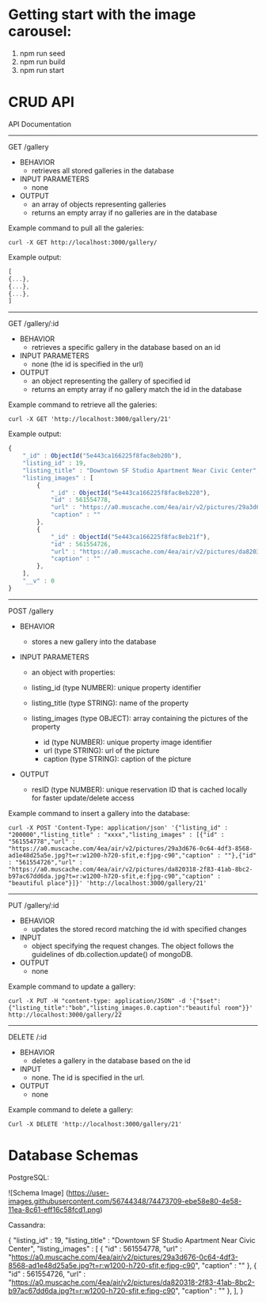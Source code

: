 # Getting start with the image carousel:

1) npm run seed
2) npm run build
3) npm run start

# CRUD API

API Documentation
______________________________________________________________________
GET /gallery
- BEHAVIOR
  - retrieves all stored galleries in the database
- INPUT PARAMETERS
  - none
- OUTPUT
  - an array of objects representing galleries
  - returns an empty array if no galleries are in the database

Example command to pull all the galeries:
```terminal
curl -X GET http://localhost:3000/gallery/
```

Example output:
```javascript
[
{...},
{...},
{...},
]
```
______________________________________________________________________
GET /gallery/:id
- BEHAVIOR
  - retrieves a specific gallery in the database based on an id
- INPUT PARAMETERS
  - none (the id is specified in the url)
- OUTPUT
  - an object representing the gallery of specified id
  - returns an empty array if no gallery match the id in the database

Example command to retrieve all the galeries:
```terminal
curl -X GET 'http://localhost:3000/gallery/21'
```

Example output:
```javascript
{
	"_id" : ObjectId("5e443ca166225f8fac8eb20b"),
	"listing_id" : 19,
	"listing_title" : "Downtown SF Studio Apartment Near Civic Center",
	"listing_images" : [
		{
			"_id" : ObjectId("5e443ca166225f8fac8eb220"),
			"id" : 561554778,
			"url" : "https://a0.muscache.com/4ea/air/v2/pictures/29a3d676-0c64-4df3-8568-ad1e48d25a5e.jpg?t=r:w1200-h720-sfit,e:fjpg-c90",
			"caption" : ""
		},
		{
			"_id" : ObjectId("5e443ca166225f8fac8eb21f"),
			"id" : 561554726,
			"url" : "https://a0.muscache.com/4ea/air/v2/pictures/da820318-2f83-41ab-8bc2-b97ac67dd6da.jpg?t=r:w1200-h720-sfit,e:fjpg-c90",
			"caption" : ""
		},
	],
	"__v" : 0
}
```
______________________________________________________________________
POST /gallery
- BEHAVIOR
  - stores a new gallery into the database
- INPUT PARAMETERS
  - an object with properties:

  - listing_id (type NUMBER): unique property identifier
  - listing_title (type STRING): name of the property
  - listing_images (type OBJECT): array containing the pictures of the property
    - id (type NUMBER): unique property image identifier
    - url (type STRING): url of the picture
    - caption (type STRING): caption of the picture

- OUTPUT
  - resID (type NUMBER): unique reservation ID that is cached locally for faster update/delete access

Example command to insert a gallery into the database: 
```terminal
curl -X POST 'Content-Type: application/json' '{"listing_id" : "200000","listing_title" : "xxxx","listing_images" : [{"id" : "561554778","url" : "https://a0.muscache.com/4ea/air/v2/pictures/29a3d676-0c64-4df3-8568-ad1e48d25a5e.jpg?t=r:w1200-h720-sfit,e:fjpg-c90","caption" : ""},{"id" : "561554726","url" : "https://a0.muscache.com/4ea/air/v2/pictures/da820318-2f83-41ab-8bc2-b97ac67dd6da.jpg?t=r:w1200-h720-sfit,e:fjpg-c90","caption" : "beautiful place"}]}' 'http://localhost:3000/gallery/21'
```
______________________________________________________________________
PUT /gallery/:id
- BEHAVIOR
  - updates the stored record matching the id with specified changes
- INPUT
  - object specifying the request changes. The object follows the guidelines of db.collection.update() of mongoDB.
- OUTPUT
  - none

Example command to update a gallery: 
```terminal
curl -X PUT -H "content-type: application/JSON" -d '{"$set": {"listing_title":"bob","listing_images.0.caption":"beautiful room"}}' http://localhost:3000/gallery/22
```
______________________________________________________________________
DELETE /:id
- BEHAVIOR
  - deletes a gallery in the database based on the id
- INPUT
  - none. The id is specified in the url.
- OUTPUT
  - none

Example command to delete a gallery:
```terminal
Curl -X DELETE 'http://localhost:3000/gallery/21'
```

# Database Schemas

PostgreSQL:

![Schema Image] (https://user-images.githubusercontent.com/56744348/74473709-ebe58e80-4e58-11ea-8c61-eff16c58fcd1.png)

Cassandra:

{
	"listing_id" : 19,
	"listing_title" : "Downtown SF Studio Apartment Near Civic Center",
	"listing_images" : [
		{
			"id" : 561554778,
			"url" : "https://a0.muscache.com/4ea/air/v2/pictures/29a3d676-0c64-4df3-8568-ad1e48d25a5e.jpg?t=r:w1200-h720-sfit,e:fjpg-c90",
			"caption" : ""
		},
		{
			"id" : 561554726,
			"url" : "https://a0.muscache.com/4ea/air/v2/pictures/da820318-2f83-41ab-8bc2-b97ac67dd6da.jpg?t=r:w1200-h720-sfit,e:fjpg-c90",
			"caption" : ""
		},
	],
}